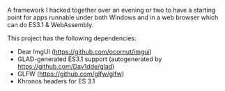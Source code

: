 A framework I hacked together over an evening or two to have a starting point for apps runnable
under both Windows and in a web browser which can do ES3.1 & WebAssembly.

This project has the following dependencies:
* Dear ImgUI (https://github.com/ocornut/imgui)
* GLAD-generated ES3.1 support (autogenerated by https://github.com/Dav1dde/glad)
* GLFW (https://github.com/glfw/glfw)
* Khronos headers for ES 3.1
